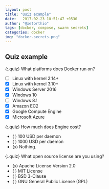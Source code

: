 ```yaml
---
layout: post
title: "Quiz example"
date:   2017-02-23 10:51:47 +0530
author: "@xetorthio"
tags: [docker, compose, swarm secrets]
categories: docker
img: "docker-secrets.png"
---
```


## Quiz example

{:.quiz}
What platforms does Docker run on?
- [ ] Linux with kernel 2.14+
- [x] Linux with kernel 3.10+
- [x] Windows Server 2016
- [x] Windows 10
- [ ] Windows 8.1
- [x] Amazon EC2
- [x] Google Compute Engine
- [x] Microsoft Azure

{:.quiz}
How much does Engine cost?
- ( ) 100 USD per daemon
- ( ) 1000 USD per daemon
- (x) Nothing.

{:.quiz}
What open source license are you using?
- (x) Apache License Version 2.0
- ( ) MIT License
- ( ) BSD 3-Clause
- ( ) GNU General Public License (GPL)
